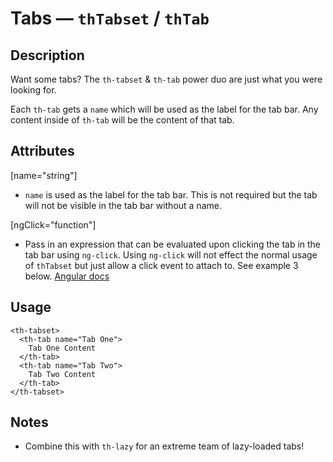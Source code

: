 # Tabs — `thTabset` / `thTab`

## Description

Want some tabs? The `th-tabset` & `th-tab` power duo are just what you were looking for.

Each `th-tab` gets a `name` which will be used as the label for the tab bar.
Any content inside of `th-tab` will be the content of that tab.

## Attributes

[name="string"]
- `name` is used as the label for the tab bar. This is not required but the tab
will not be visible in the tab bar without a name.

[ngClick="function"]
- Pass in an expression that can be evaluated upon clicking the tab in the tab bar
using `ng-click`. Using `ng-click` will not effect the normal usage of `thTabset`
but just allow a click event to attach to. See example 3 below.
[Angular docs](https://docs.angularjs.org/api/ng/directive/ngClick)

## Usage

```
<th-tabset>
  <th-tab name="Tab One">
    Tab One Content
  </th-tab>
  <th-tab name="Tab Two">
    Tab Two Content
  </th-tab>
</th-tabset>
```

## Notes

- Combine this with `th-lazy` for an extreme team of lazy-loaded tabs!
